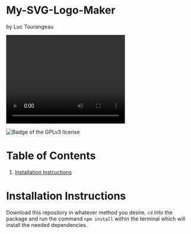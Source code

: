 # My-SVG-Logo-Maker
by Luc Tourangeau

<video width="320" height="240" controls>
  <source src="https://drive.google.com/file/d/1d9V_g6qD7TFYHcVmLHGeYQy0YD6dh9H9/view?usp=drive_link" type="video/webm">
</video>


![Badge of the GPLv3 license](https://img.shields.io/badge/License-GPLv3-blue.svg)

# Table of Contents
1. [Installation Instructions](#Installation-Instructions)

# Installation Instructions
Download this repository in whatever method you desire.
`cd`  into the package and run the command `npm install` within the terminal
which will install the needed dependencies.